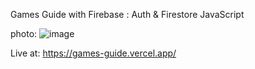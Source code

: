 Games Guide with Firebase :
Auth & Firestore
JavaScript

photo:
![image](https://user-images.githubusercontent.com/99732661/187086155-1dce955c-8529-4f91-90ce-003873e51342.png)


Live at:
https://games-guide.vercel.app/
